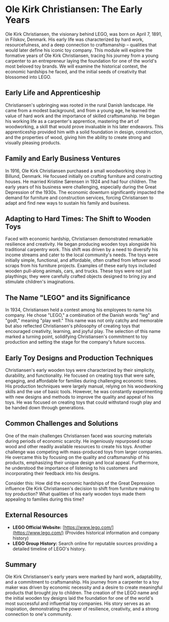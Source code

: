 # Ole Kirk Christiansen: The Early Years

Ole Kirk Christiansen, the visionary behind LEGO, was born on April 7, 1891, in Filskov, Denmark. His early life was characterized by hard work, resourcefulness, and a deep connection to craftsmanship – qualities that would later define his iconic toy company. This module will explore the formative years of Ole Kirk Christiansen, tracing his journey from a young carpenter to an entrepreneur laying the foundation for one of the world's most beloved toy brands. We will examine the historical context, the economic hardships he faced, and the initial seeds of creativity that blossomed into LEGO.

## Early Life and Apprenticeship

Christiansen's upbringing was rooted in the rural Danish landscape. He came from a modest background, and from a young age, he learned the value of hard work and the importance of skilled craftsmanship. He began his working life as a carpenter's apprentice, mastering the art of woodworking, a skill that would prove invaluable in his later endeavors. This apprenticeship provided him with a solid foundation in design, construction, and the properties of wood, giving him the ability to create strong and visually pleasing products.

## Family and Early Business Ventures

In 1916, Ole Kirk Christiansen purchased a small woodworking shop in Billund, Denmark. He focused initially on crafting furniture and constructing houses. He married Kristine Sørensen in 1924 and had four children. The early years of his business were challenging, especially during the Great Depression of the 1930s. The economic downturn significantly impacted the demand for furniture and construction services, forcing Christiansen to adapt and find new ways to sustain his family and business.

## Adapting to Hard Times: The Shift to Wooden Toys

Faced with economic hardship, Christiansen demonstrated remarkable resilience and creativity. He began producing wooden toys alongside his traditional carpentry work. This shift was driven by a need to diversify his income streams and cater to the local community's needs. The toys were initially simple, functional, and affordable, often crafted from leftover wood scraps from his furniture projects. Examples of these early toys included wooden pull-along animals, cars, and trucks. These toys were not just playthings; they were carefully crafted objects designed to bring joy and stimulate children's imaginations.

## The Name "LEGO" and its Significance

In 1934, Christiansen held a contest among his employees to name his company. He chose "LEGO," a combination of the Danish words "leg" and "godt," meaning "play well." This name was not only catchy and memorable but also reflected Christiansen's philosophy of creating toys that encouraged creativity, learning, and joyful play. The selection of this name marked a turning point, solidifying Christiansen's commitment to toy production and setting the stage for the company's future success.

## Early Toy Designs and Production Techniques

Christiansen's early wooden toys were characterized by their simplicity, durability, and functionality. He focused on creating toys that were safe, engaging, and affordable for families during challenging economic times. His production techniques were largely manual, relying on his woodworking skills and the use of basic tools. However, he was constantly experimenting with new designs and methods to improve the quality and appeal of his toys. He was focused on creating toys that could withstand rough play and be handed down through generations.

## Common Challenges and Solutions

One of the main challenges Christiansen faced was sourcing materials during periods of economic scarcity. He ingeniously repurposed scrap wood and other readily available resources to create his toys. Another challenge was competing with mass-produced toys from larger companies. He overcame this by focusing on the quality and craftsmanship of his products, emphasizing their unique design and local appeal. Furthermore, he understood the importance of listening to his customers and incorporating their feedback into his designs.

Consider this: How did the economic hardships of the Great Depression influence Ole Kirk Christiansen's decision to shift from furniture making to toy production? What qualities of his early wooden toys made them appealing to families during this time?

## External Resources

*   **LEGO Official Website:** [https://www.lego.com/](https://www.lego.com/) (Provides historical information and company history)
*   **LEGO Group History:** Search online for reputable sources providing a detailed timeline of LEGO's history.

## Summary

Ole Kirk Christiansen's early years were marked by hard work, adaptability, and a commitment to craftsmanship. His journey from a carpenter to a toy maker was driven by economic necessity and a desire to create meaningful products that brought joy to children. The creation of the LEGO name and the initial wooden toy designs laid the foundation for one of the world's most successful and influential toy companies. His story serves as an inspiration, demonstrating the power of resilience, creativity, and a strong connection to one's community.
